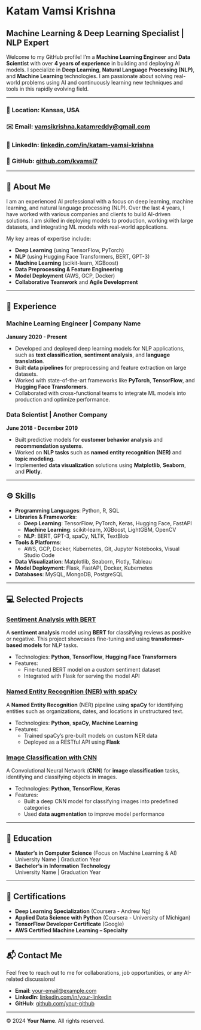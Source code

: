 # Katam Vamsi Krishna 

## Machine Learning & Deep Learning Specialist | NLP Expert

Welcome to my GitHub profile! I’m a **Machine Learning Engineer** and **Data Scientist** with over **4 years of experience** in building and deploying AI models. I specialize in **Deep Learning**, **Natural Language Processing (NLP)**, and **Machine Learning** technologies. I am passionate about solving real-world problems using AI and continuously learning new techniques and tools in this rapidly evolving field.

---

### 📍 **Location**: Kansas, USA  
### ✉️ **Email**:  [vamsikrishna.katamreddy@gmail.com](mailto:vamsikrishna.katamreddy@gmail.com)    
### 🔗 **LinkedIn**: [linkedin.com/in/katam-vamsi-krishna](https://www.linkedin.com/in/katam-vamsi-krishna)  
### 🔗 **GitHub**: [github.com/kvamsi7](https://github.com/kvamsi7/)

---

## 🚀 **About Me**

I am an experienced AI professional with a focus on deep learning, machine learning, and natural language processing (NLP). Over the last 4 years, I have worked with various companies and clients to build AI-driven solutions. I am skilled in deploying models to production, working with large datasets, and integrating ML models with real-world applications.

My key areas of expertise include:
- **Deep Learning** (using TensorFlow, PyTorch)
- **NLP** (using Hugging Face Transformers, BERT, GPT-3)
- **Machine Learning** (scikit-learn, XGBoost)
- **Data Preprocessing & Feature Engineering**
- **Model Deployment** (AWS, GCP, Docker)
- **Collaborative Teamwork** and **Agile Development**

---

## 💼 **Experience**

### Machine Learning Engineer | **Company Name**  
**January 2020 - Present**
- Developed and deployed deep learning models for NLP applications, such as **text classification**, **sentiment analysis**, and **language translation**.
- Built **data pipelines** for preprocessing and feature extraction on large datasets.
- Worked with state-of-the-art frameworks like **PyTorch**, **TensorFlow**, and **Hugging Face Transformers**.
- Collaborated with cross-functional teams to integrate ML models into production and optimize performance.

### Data Scientist | **Another Company**  
**June 2018 - December 2019**
- Built predictive models for **customer behavior analysis** and **recommendation systems**.
- Worked on **NLP tasks** such as **named entity recognition (NER)** and **topic modeling**.
- Implemented **data visualization** solutions using **Matplotlib**, **Seaborn**, and **Plotly**.

---

## ⚙️ **Skills**

- **Programming Languages**: Python, R, SQL
- **Libraries & Frameworks**: 
  - **Deep Learning**: TensorFlow, PyTorch, Keras, Hugging Face, FastAPI
  - **Machine Learning**: scikit-learn, XGBoost, LightGBM, OpenCV
  - **NLP**: BERT, GPT-3, spaCy, NLTK, TextBlob
- **Tools & Platforms**: 
  - AWS, GCP, Docker, Kubernetes, Git, Jupyter Notebooks, Visual Studio Code
- **Data Visualization**: Matplotlib, Seaborn, Plotly, Tableau
- **Model Deployment**: Flask, FastAPI, Docker, Kubernetes
- **Databases**: MySQL, MongoDB, PostgreSQL

---

## 💻 **Selected Projects**

### [Sentiment Analysis with BERT](https://github.com/your-username/sentiment-analysis-bert)
A **sentiment analysis** model using **BERT** for classifying reviews as positive or negative. This project showcases fine-tuning and using **transformer-based models** for NLP tasks.

- Technologies: **Python**, **TensorFlow**, **Hugging Face Transformers**
- Features:
  - Fine-tuned BERT model on a custom sentiment dataset
  - Integrated with Flask for serving the model API

### [Named Entity Recognition (NER) with spaCy](https://github.com/your-username/ner-spacy)
A **Named Entity Recognition** (NER) pipeline using **spaCy** for identifying entities such as organizations, dates, and locations in unstructured text.

- Technologies: **Python**, **spaCy**, **Machine Learning**
- Features:
  - Trained spaCy’s pre-built models on custom NER data
  - Deployed as a RESTful API using **Flask**

### [Image Classification with CNN](https://github.com/your-username/cnn-image-classification)
A Convolutional Neural Network (**CNN**) for **image classification** tasks, identifying and classifying objects in images.

- Technologies: **Python**, **TensorFlow**, **Keras**
- Features:
  - Built a deep CNN model for classifying images into predefined categories
  - Used **data augmentation** to improve model performance

---

## 🧠 **Education**

- **Master’s in Computer Science** (Focus on Machine Learning & AI)  
  University Name | Graduation Year
- **Bachelor’s in Information Technology**  
  University Name | Graduation Year

---

## 📝 **Certifications**

- **Deep Learning Specialization** (Coursera - Andrew Ng)
- **Applied Data Science with Python** (Coursera - University of Michigan)
- **TensorFlow Developer Certificate** (Google)
- **AWS Certified Machine Learning – Specialty**

---

## 📬 **Contact Me**

Feel free to reach out to me for collaborations, job opportunities, or any AI-related discussions!

- **Email**: [your-email@example.com](mailto:your-email@example.com)
- **LinkedIn**: [linkedin.com/in/your-linkedin](https://linkedin.com/in/your-linkedin)
- **GitHub**: [github.com/your-github](https://github.com/your-github)

---

© 2024 **Your Name**. All rights reserved.
